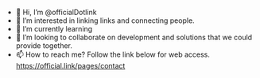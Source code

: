 - 👋 Hi, I’m @officialDotlink
- 👀 I’m interested in linking links and connecting people.
- 🌱 I’m currently learning 
- 💞️ I’m looking to collaborate on development and solutions that we could provide together.
- 📫 How to reach me?
Follow the link below for web access.
https://official.link/pages/contact

<!---
officialDotlink/officialDotlink is a ✨ special ✨ repository because its `README.md` (this file) appears on your GitHub profile.
You can click the Preview link to take a look at your changes.
--->
